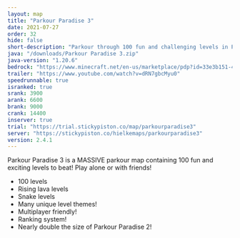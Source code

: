 ```yaml
---
layout: map
title: "Parkour Paradise 3"
date: 2021-07-27
order: 32
hide: false
short-description: "Parkour through 100 fun and challenging levels in Parkour Paradise 3!"
java: "/downloads/Parkour Paradise 3.zip"
java-version: "1.20.6"
bedrock: "https://www.minecraft.net/en-us/marketplace/pdp?id=33e3b151-481c-42f5-b325-83faaabb192d"
trailer: "https://www.youtube.com/watch?v=dRN7gbcMyu0"
speedrunnable: true
isranked: true
srank: 3900
arank: 6600
brank: 9000
crank: 14400
inserver: true
trial: "https://trial.stickypiston.co/map/parkourparadise3"
server: "https://stickypiston.co/hielkemaps/parkourparadise3"
version: 2.4.1
---
```


Parkour Paradise 3 is a MASSIVE parkour map containing 100 fun and exciting levels to beat! Play alone or with friends!

- 100 levels
- Rising lava levels
- Snake levels
- Many unique level themes!
- Multiplayer friendly!
- Ranking system!
- Nearly double the size of Parkour Paradise 2!
